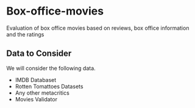 # Box-office-movies
Evaluation of box office movies based on reviews, box office information and the ratings

## Data to Consider 

We will consider the following data. 

- IMDB Databaset
- Rotten Tomattoes Datasets 
- Any other metacritics
- Movies Validator

  



